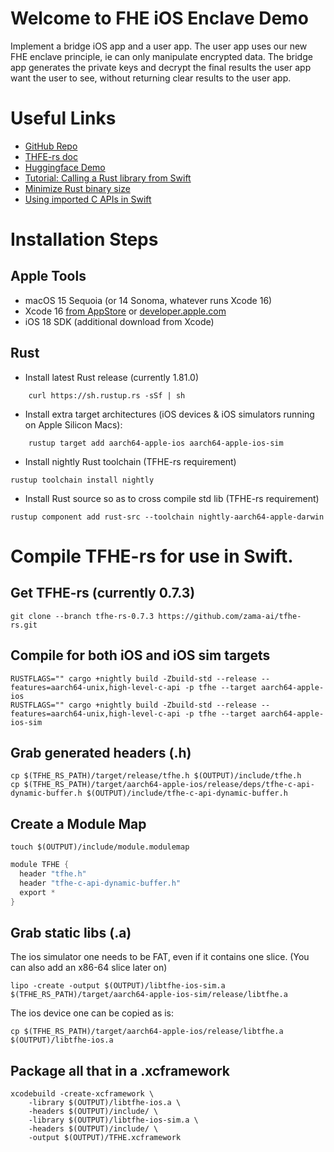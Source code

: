 #  Welcome to FHE iOS Enclave Demo  

Implement a bridge iOS app and a user app. The user app uses our new FHE enclave principle, ie can only manipulate encrypted data. The bridge app generates the private keys and decrypt the final results the user app want the user to see, without returning clear results to the user app.

# Useful Links
- [GitHub Repo](https://github.com/zama-ai/fhe_appstore_on_ios)
- [THFE-rs doc](https://docs.zama.ai/tfhe-rs/get-started/quick_start)
- [Huggingface Demo](https://huggingface.co/spaces/zama-fhe/encrypted_image_filtering)
- [Tutorial: Calling a Rust library from Swift](https://medium.com/@kennethyoel/a-swiftly-oxidizing-tutorial-44b86e8d84f5)
- [Minimize Rust binary size](https://github.com/johnthagen/min-sized-rust)
- [Using imported C APIs in Swift](https://developer.apple.com/documentation/swift/imported-c-and-objective-c-apis)

# Installation Steps
## Apple Tools
- macOS 15 Sequoia (or 14 Sonoma, whatever runs Xcode 16)
- Xcode 16 [from AppStore](https://apps.apple.com/fr/app/xcode/id497799835) or [developer.apple.com](https://developer.apple.com/download/applications/)
- iOS 18 SDK (additional download from Xcode)

## Rust
- Install latest Rust release (currently 1.81.0)
```shell
    curl https://sh.rustup.rs -sSf | sh
``` 

- Install extra target architectures (iOS devices & iOS simulators running on Apple Silicon Macs):
```shell
    rustup target add aarch64-apple-ios aarch64-apple-ios-sim
```

- Install nightly Rust toolchain (TFHE-rs requirement)
```shell
rustup toolchain install nightly
```

- Install Rust source so as to cross compile std lib (TFHE-rs requirement)
```shell
rustup component add rust-src --toolchain nightly-aarch64-apple-darwin
```

# Compile TFHE-rs for use in Swift.

## Get TFHE-rs (currently 0.7.3)
```shell
git clone --branch tfhe-rs-0.7.3 https://github.com/zama-ai/tfhe-rs.git
```

## Compile for both iOS and iOS sim targets
```shell
RUSTFLAGS="" cargo +nightly build -Zbuild-std --release --features=aarch64-unix,high-level-c-api -p tfhe --target aarch64-apple-ios
RUSTFLAGS="" cargo +nightly build -Zbuild-std --release --features=aarch64-unix,high-level-c-api -p tfhe --target aarch64-apple-ios-sim
```

## Grab generated headers (.h)
```shell
cp $(TFHE_RS_PATH)/target/release/tfhe.h $(OUTPUT)/include/tfhe.h
cp $(TFHE_RS_PATH)/target/aarch64-apple-ios/release/deps/tfhe-c-api-dynamic-buffer.h $(OUTPUT)/include/tfhe-c-api-dynamic-buffer.h
```

## Create a Module Map
```shell
touch $(OUTPUT)/include/module.modulemap
```

```swift
module TFHE {
  header "tfhe.h"
  header "tfhe-c-api-dynamic-buffer.h"
  export *
}
```

## Grab static libs (.a)
The ios simulator one needs to be FAT, even if it contains one slice. (You can also add an x86-64 slice later on)
```shell
lipo -create -output $(OUTPUT)/libtfhe-ios-sim.a $(TFHE_RS_PATH)/target/aarch64-apple-ios-sim/release/libtfhe.a
```

The ios device one can be copied as is:
```shell
cp $(TFHE_RS_PATH)/target/aarch64-apple-ios/release/libtfhe.a $(OUTPUT)/libtfhe-ios.a
```

## Package all that in a .xcframework
```shell
xcodebuild -create-xcframework \
    -library $(OUTPUT)/libtfhe-ios.a \
    -headers $(OUTPUT)/include/ \
    -library $(OUTPUT)/libtfhe-ios-sim.a \
    -headers $(OUTPUT)/include/ \
    -output $(OUTPUT)/TFHE.xcframework
```
